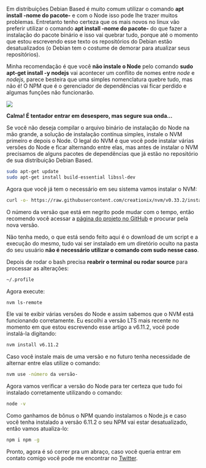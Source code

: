 Em distribuições Debian Based é muito comum utilizar o comando **apt install -nome do pacote-** e com o Node isso pode lhe 
trazer muitos problemas. Entretanto tenho certeza que os mais novos no linux vão preferir utilizar o comando 
**apt install -nome do pacote-** do que fazer a instalação do pacote binário e isso vai quebrar tudo, porque até o 
momento que estou escrevendo esse texto os repositórios do Debian estão desatualizados (o Debian tem o costume de 
demorar para atualizar seus repositórios).

Minha recomendação é que você **não instale o Node** pelo comando **sudo apt-get install -y nodejs** vai acontecer um conflito 
de nomes entre *node* e *nodejs*, parece besteira que uma simples nomenclatura quebre tudo, mas não é! O NPM que é o 
gerenciador de dependências vai ficar perdido e algumas funções não funcionarão.

![](https://github.com/malaquiasdev/malaquiasdev.github.io/blob/master/images/posts/gritaria-e-despero.jpeg?raw=true)

**Calma! É tentador entrar em desespero, mas segure sua onda…**

Se você não deseja compilar o arquivo binário de instalação do Node na mão grande, a solução de instalação contínua simples, instale o NVM primeiro e depois o Node. O legal do NVM é que você pode instalar várias versões do Node e ficar alternando entre elas, mas antes de instalar o NVM precisamos de alguns pacotes de dependências que já estão no repositório de sua distribuição Debian Based.

```sh
sudo apt-get update
sudo apt-get install build-essential libssl-dev
```

Agora que você já tem o necessário em seu sistema vamos instalar o NVM:

```sh
curl -o- https://raw.githubusercontent.com/creationix/nvm/v0.33.2/install.sh | bash
```

O número da versão que está em negrito pode mudar com o tempo, então recomendo você acessar a [página do projeto no GitHub](https://github.com/creationix/nvm) e procurar pela nova versão.

Não tenha medo, o que está sendo feito aqui é o download de um script e a execução do mesmo, tudo vai ser instalado em um diretório oculto na pasta do seu usuário **não é necessário utilizar o comando com sudo nesse caso**.

Depois de rodar o bash precisa **reabrir o terminal ou rodar source** para processar as alterações:

```sh
~/.profile
```

Agora execute:

```sh
nvm ls-remote
```

Ele vai te exibir várias versões do Node e assim sabemos que o NVM está funcionando corretamente. Eu escolhi a versão LTS mais recente no momento em que estou escrevendo esse artigo a v6.11.2, você pode instalá-la digitando:

```sh
nvm install v6.11.2
```

Caso você instale mais de uma versão e no futuro tenha necessidade de alternar entre elas utilize o comando:

```sh
nvm use -número da versão-
```

Agora vamos verificar a versão do Node para ter certeza que tudo foi instalado corretamente utilizando o comando:

```sh
node -v
```

Como ganhamos de bônus o NPM quando instalamos o Node.js e caso você tenha instalado a versão 6.11.2 o seu NPM vai estar desatualizado, então vamos atualiza-lo:

```sh
npm i npm -g
```

Pronto, agora é só correr pra um abraço, caso você queria entrar em contato comigo você pode me encontrar no [Twitter](https://twitter.com/malaquiasdev).
